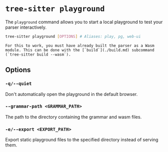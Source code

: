 # `tree-sitter playground`

The `playground` command allows you to start a local playground to test your parser interactively.

```bash
tree-sitter playground [OPTIONS] # Aliases: play, pg, web-ui
```

```admonish note
For this to work, you must have already built the parser as a Wasm module. This can be done with the [`build`](./build.md) subcommand
(`tree-sitter build --wasm`).
```

## Options

### `-q/--quiet`

Don't automatically open the playground in the default browser.

### `--grammar-path <GRAMMAR_PATH>`

The path to the directory containing the grammar and wasm files.

### `-e/--export <EXPORT_PATH>`

Export static playground files to the specified directory instead of serving them.
